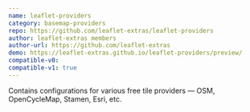 ```yaml
---
name: leaflet-providers
category: basemap-providers
repo: https://github.com/leaflet-extras/leaflet-providers
author: leaflet-extras members
author-url: https://github.com/leaflet-extras
demo: https://leaflet-extras.github.io/leaflet-providers/preview/
compatible-v0:
compatible-v1: true
---
```


Contains configurations for various free tile providers — OSM, OpenCycleMap, Stamen, Esri, etc.
